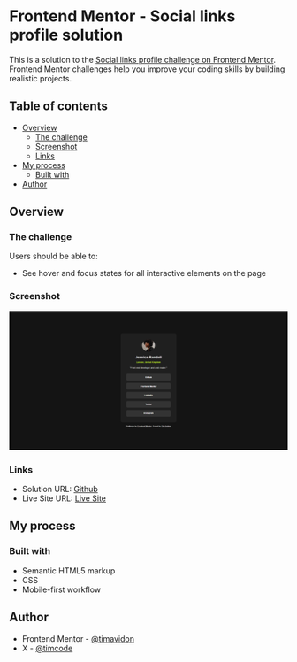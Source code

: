 # Frontend Mentor - Social links profile solution

This is a solution to the [Social links profile challenge on Frontend Mentor](https://www.frontendmentor.io/challenges/social-links-profile-UG32l9m6dQ). Frontend Mentor challenges help you improve your coding skills by building realistic projects. 

## Table of contents

- [Overview](#overview)
  - [The challenge](#the-challenge)
  - [Screenshot](#screenshot)
  - [Links](#links)
- [My process](#my-process)
  - [Built with](#built-with)
- [Author](#author)

## Overview

### The challenge

Users should be able to:

- See hover and focus states for all interactive elements on the page

### Screenshot

![](./design/desktop-result.png)

### Links

- Solution URL: [Github](https://github.com/timavidon/Social-links-profile)
- Live Site URL: [Live Site](https://your-live-site-url.com)

## My process

### Built with

- Semantic HTML5 markup
- CSS 
- Mobile-first workflow

## Author

- Frontend Mentor - [@timavidon](https://www.frontendmentor.io/profile/timavidon)
- X - [@timcode](https://twitter.com/timcode)

